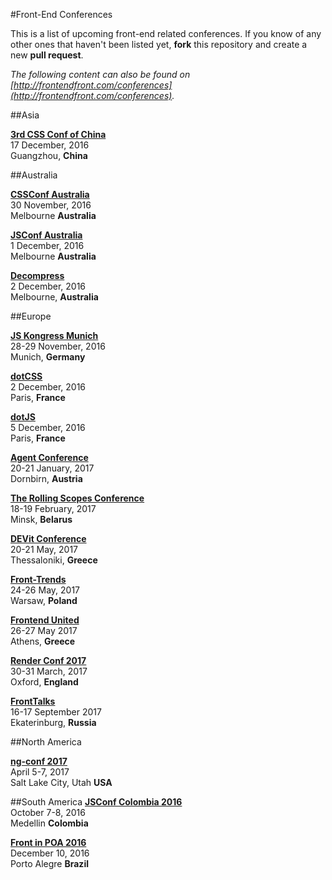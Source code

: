 #Front-End Conferences

This is a list of upcoming front-end related conferences. If you know of any other ones that haven't been listed yet, **fork** this repository and create a new **pull request**.

*The following content can also be found on [http://frontendfront.com/conferences](http://frontendfront.com/conferences).*

##Asia

[**3rd CSS Conf of China**](http://css.w3ctech.com/)  
17 December, 2016  
Guangzhou, **China**


##Australia

[**CSSConf Australia**](http://2016.cssconf.com.au/)  
30 November, 2016  
Melbourne **Australia**

[**JSConf Australia**](http://2016.jsconfau.com/)  
1 December, 2016  
Melbourne **Australia**

[**Decompress**](http://decompress.com.au/)  
2 December, 2016  
Melbourne, **Australia**


##Europe

[**JS Kongress Munich**](http://js-kongress.de/)  
28-29 November, 2016  
Munich, **Germany**

[**dotCSS**](http://www.dotcss.io/)  
2 December, 2016  
Paris, **France**

[**dotJS**](http://www.dotjs.io/)  
5 December, 2016  
Paris, **France**

[**Agent Conference**](http://agent.sh/)  
20-21 January, 2017  
Dornbirn, **Austria**  

[**The Rolling Scopes Conference**](https://2017.conf.rollingscopes.com/)  
18-19 February, 2017  
Minsk, **Belarus**  

[**DEVit Conference**](http://devitconf.org/)  
20-21 May, 2017  
Thessaloniki, **Greece**

[**Front-Trends**](https://2017.front-trends.com/)  
24-26 May, 2017  
Warsaw, **Poland**

[**Frontend United**](http://frontendunited.org/)  
26-27 May 2017  
Athens, **Greece**

[**Render Conf 2017**](http://2017.render-conf.com/)  
30-31 March, 2017  
Oxford, **England**

[**FrontTalks**](http://fronttalks.ru/)  
16-17 September 2017  
Ekaterinburg, **Russia**


##North America

[**ng-conf 2017**](https://www.ng-conf.org/)  
April 5-7, 2017  
Salt Lake City, Utah **USA**


##South America
[**JSConf Colombia 2016**](http://jsconf.co/)  
October 7-8, 2016  
Medellin **Colombia**

[**Front in POA 2016**](http://frontinpoa.com.br/2016/)  
December 10, 2016  
Porto Alegre **Brazil**
